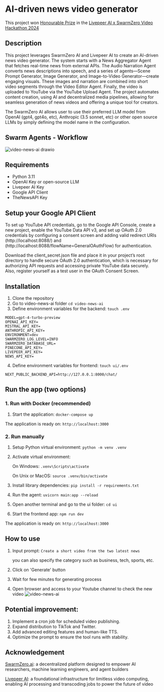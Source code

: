 # AI-driven news video generator
This project won [Honourable Prize](https://youtu.be/SNLRZcjX0rc?t=2124) in the [Livepeer AI x SwarmZero Video Hackathon 2024](https://www.encode.club/livepeer-ai-video-hackathon/)
## Description
This project leverages SwarmZero AI and Livepeer AI to create an AI-driven news video generator. The system starts with a News Aggregator Agent that fetches real-time news from external APIs. The Audio Narration Agent converts news descriptions into speech, and a series of agents—Scene Prompt Generator, Image Generator, and Image-to-Video Generator—create engaging visuals. These images and narration are combined into short video segments through the Video Editor Agent. Finally, the video is uploaded to YouTube via the YouTube Upload Agent. The project automates content creation, using AI and decentralized media pipelines, allowing for seamless generation of news videos and offering a unique tool for creators.

The SwarmZero AI allows user to use their preferred LLM model from OpenAI (gpt4, gpt4o, etc), Anthropic (3.5 sonnet, etc) or other open source LLMs by simply defining the model name in the configuration.

## Swarm Agents - Workflow
![video-news-ai drawio](https://github.com/user-attachments/assets/c2976ada-4672-46f1-a931-3af0036b90e9)

## Requirements

- Python 3.11
- OpenAI Key or open-source LLM
- Livepeer AI Key
- Google API Client
- TheNewsAPI Key

## Setup your Google API Client
To set up YouTube API credentials, go to the Google API Console, create a new project, enable the YouTube Data API v3, and set up OAuth 2.0 credentials by configuring a consent screen and adding valid redirect URIs (http://localhost:8088/) and (http://localhost:8088/flowName=GeneralOAuthFlow) for authentication. 

Download the client_secret.json file and place it in your project’s root directory to handle secure OAuth 2.0 authentication, which is necessary for authorizing API requests and accessing private YouTube data securely. Also, register yourself as a test user in the OAuth Consent Screen.

## Installation

1. Clone the repository
2. Go to video-news-ai folder
   `cd video-news-ai`
3. Define environment variables for the backend:
`touch .env`
```
MODEL=gpt-4-turbo-preview
OPENAI_API_KEY=
MISTRAL_API_KEY=
ANTHROPIC_API_KEY=
ENVIRONMENT=dev
SWARMZERO_LOG_LEVEL=INFO
SWARMZERO_DATABASE_URL=
PINECONE_API_KEY=
LIVEPEER_API_KEY=
NEWS_API_KEY=
```
4. Define environment variables for frontend:
`touch ui/.env`
```
NEXT_PUBLIC_BACKEND_API=http://127.0.0.1:8000/chat/
```

## Run the app (two options)
### 1. Run with Docker (recommended)
1. Start the application:
`docker-compose up`

The application is ready on: `http://localhost:3000`
### 2. Run manually
1. Setup Python virtual environment: `python -m venv .venv`
2. Activate virtual environment:

   On Windows: `.venv\Scripts\activate`

   On Unix or MacOS: `source .venv/bin/activate`

3. Install library dependencies: `pip install -r requirements.txt`
4. Run the agent: `uvicorn main:app --reload`

5. Open another terminal and go to the ui folder:
`cd ui`
6. Start the frontend app:
`npm run dev`

The application is ready on: `http://localhost:3000`

## How to use
1. Input prompt: ```Create a short video from the two latest news```

     you can also specify the category such as business, tech, sports, etc.

2. Click on 'Generate' button
3. Wait for few minutes for generating process
4. Open browser and access to your Youtube channel to check the new video
![video-news-ai](https://github.com/user-attachments/assets/f51d175a-4b40-4556-aacb-202183e8ff07)


## Potential improvement:
1. Implement a cron job for scheduled video publishing.
2. Expand distribution to TikTok and Twitter.
3. Add advanced editing features and human-like TTS.
4. Optimize the prompt to ensure the tool runs with stability.

## Acknowledgement
[SwarmZero.ai](https://swarmzero.ai/): a decentralized platform designed to empower AI researchers, machine learning engineers, and agent builders

[Livepeer AI](https://www.livepeer.org/): a foundational infrastructure for limitless video computing, enabling AI processing and transcoding jobs to power the future of video
